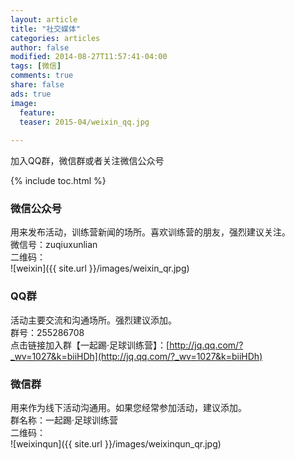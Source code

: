 ```yaml
---
layout: article
title: "社交媒体"
categories: articles
author: false
modified: 2014-08-27T11:57:41-04:00
tags: [微信]
comments: true
share: false
ads: true
image:
  feature: 
  teaser: 2015-04/weixin_qq.jpg
  
---
```


加入QQ群，微信群或者关注微信公众号

{% include toc.html %}

### 微信公众号
用来发布活动，训练营新闻的场所。喜欢训练营的朋友，强烈建议关注。    
微信号：zuqiuxunlian  
二维码：  
![weixin]({{ site.url }}/images/weixin_qr.jpg)

### QQ群
活动主要交流和沟通场所。强烈建议添加。  
群号：255286708  
点击链接加入群【一起踢·足球训练营】：[http://jq.qq.com/?_wv=1027&k=biiHDh](http://jq.qq.com/?_wv=1027&k=biiHDh)

### 微信群
用来作为线下活动沟通用。如果您经常参加活动，建议添加。  
群名称：一起踢·足球训练营  
二维码：  
![weixinqun]({{ site.url }}/images/weixinqun_qr.jpg)


